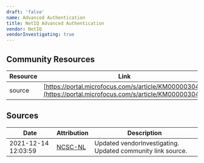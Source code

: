 ```yaml
---
draft: 'false'
name: Advanced Authentication
title: NetIQ Advanced Authentication
vendor: NetIQ
vendorInvestigating: true
---
```



## Community Resources
| Resource | Link |
| --- | --- |
| source | [https://portal.microfocus.com/s/article/KM000003047](https://portal.microfocus.com/s/article/KM000003047) |


## Sources
| Date | Attribution | Description |
| --- | --- | --- |
| 2021-12-14 12:03:59 | [NCSC-NL](https://github.com/NCSC-NL/log4shell/blob/main/software/README.md) | Updated vendorInvestigating. Updated community link source.  |
